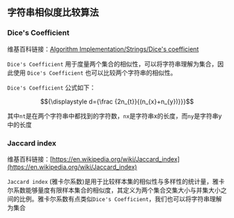 ## 字符串相似度比较算法

### Dice's Coefficient

维基百科链接：[Algorithm Implementation/Strings/Dice's coefficient](https://en.wikibooks.org/wiki/Algorithm_Implementation/Strings/Dice%27s_coefficient)

`Dice's Coefficient` 用于度量两个集合的相似性，可以将字符串理解为集合，因此使用 `Dice's Coefficient` 也可以比较两个字符串的相似性。


`Dice's Coefficient` 公式如下：

$${\displaystyle d={\frac {2n_{t}}{(n_{x}+n_{y})}}}$$

其中`nt`是在两个字符串中都找到的字符数，`nx`是字符串x的长度，而`ny`是字符串y中的长度

### Jaccard index
维基百科链接：[https://en.wikipedia.org/wiki/Jaccard_index](https://en.wikipedia.org/wiki/Jaccard_index)

`Jaccard index` (雅卡尔系数)是用于比较样本集的相似性与多样性的统计量，雅卡尔系数能够量度有限样本集合的相似度，其定义为两个集合交集大小与并集大小之间的比例。雅卡尔系数有点类似`Dice's Coefficient`，我们也可以将字符串理解为集合